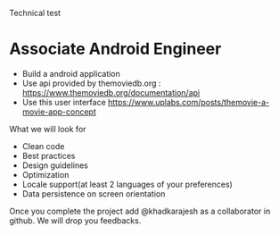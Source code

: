 Technical test 

# Associate Android Engineer
- Build a android application
- Use api provided by themoviedb.org : https://www.themoviedb.org/documentation/api
- Use this user interface https://www.uplabs.com/posts/themovie-a-movie-app-concept

What we will look for
- Clean code
- Best practices
- Design guidelines
- Optimization
- Locale support(at least 2 languages of your preferences)
- Data persistence on screen orientation

Once you complete the project add @khadkarajesh as a collaborator in github. We will drop you feedbacks.



